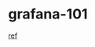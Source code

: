 # grafana-101

[ref](https://ruanbekker.medium.com/logging-with-docker-promtail-and-grafana-loki-d920fd790ca8)
